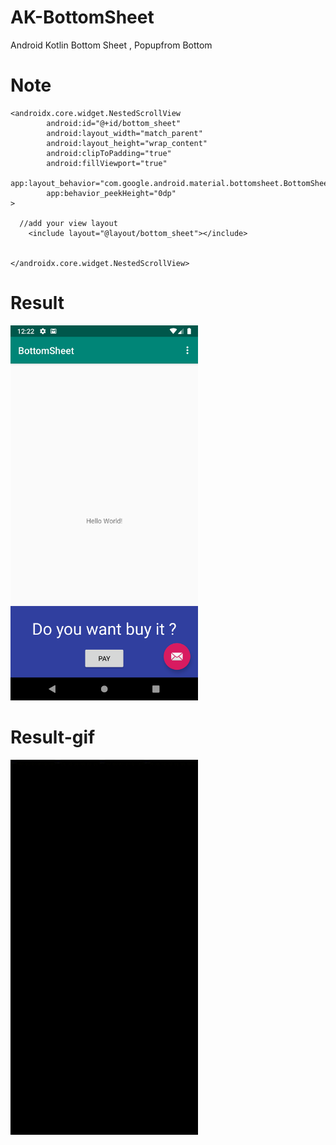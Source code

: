 # AK-BottomSheet
Android Kotlin Bottom Sheet , Popupfrom Bottom

# Note

    <androidx.core.widget.NestedScrollView
            android:id="@+id/bottom_sheet"
            android:layout_width="match_parent"
            android:layout_height="wrap_content"
            android:clipToPadding="true"
            android:fillViewport="true"
            app:layout_behavior="com.google.android.material.bottomsheet.BottomSheetBehavior"
            app:behavior_peekHeight="0dp"
    >

      //add your view layout
        <include layout="@layout/bottom_sheet"></include>


    </androidx.core.widget.NestedScrollView>
    
    
# Result 

<img src="https://github.com/lihancode/AK-BottomSheet/blob/master/Screenshot_1562253740.png" width="300" height="600"></img>

# Result-gif

<img src="https://github.com/lihancode/AK-BottomSheet/blob/master/bottomsheet.gif" width="300" height="600"></img>
